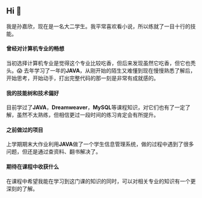 ## Hi 👋
我是孙嘉欣，现在是一名大二学生。我平常喜欢看小说，所以练就了一目十行的技能。
#### 曾经对计算机专业的畅想
当初选择计算机专业是觉得这个专业比较吃香，但后来发现虽然它吃香，但它也秃头。:scream:
去年学习了一年的**JAVA**，从刚开始的陌生又难懂到现在慢慢熟悉了解后，开始思考，开始动手，打出完整代码的那一刻是非常有成就感的。
#### 我的技能树和技术偏好
目前学过了**JAVA**，**Dreamweaver**，**MySQL**等课程知识，对它们也有了一定了解，虽然不太熟练，但相信更过一段时间的练习肯定会有所提升。
#### 之前做过的项目
上学期期末大作业利用**JAVA**做了一个学生信息管理系统，做的过程中遇到了很多问题，但还是通过查资料、翻书解决了。
#### 期待在课程中收获什么
在课程中希望我能在学习到这门课的知识的同时，可以对相关专业的知识有一个更深刻的了解。
